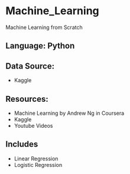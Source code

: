 # Machine_Learning

Machine Learning from Scratch

## Language: Python

## Data Source: 
* Kaggle

## Resources:
* Machine Learning by Andrew Ng in Coursera
* Kaggle
* Youtube Videos

## Includes
* Linear Regression
* Logistic Regression

